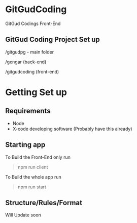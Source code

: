 # GitGudCoding
GitGud Codings Front-End

## GitGud Coding Project Set up 

/gitgudpg - main folder

  /gengar (back-end)
  
  /gitgudcoding (front-end)


# Getting Set up 

## Requirements 
- Node 
- X-code developing software (Probably have this already)

## Starting app 
To Build the Front-End only run 

> npm run client

To Build the whole app run 

> npm run start


## Structure/Rules/Format

Will Update soon

